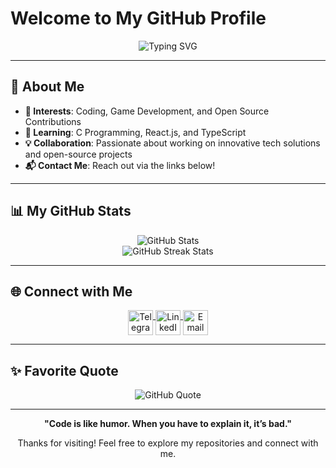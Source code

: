 # Welcome to My GitHub Profile

<p align="center">
  <img src="https://readme-typing-svg.herokuapp.com?color=0DB9F0&size=28&center=true&vCenter=true&width=650&lines=Hi+there!+I’m+Azlan+Ehtasham;Full-Stack+Developer+%7C+Tech+Enthusiast;Open+to+Collaboration+%7C+Lifelong+Learner" alt="Typing SVG">
</p>

---

## 👋 About Me

- **👀 Interests**: Coding, Game Development, and Open Source Contributions
- **🌱 Learning**: C Programming, React.js, and TypeScript
- **💡 Collaboration**: Passionate about working on innovative tech solutions and open-source projects
- **📬 Contact Me**: Reach out via the links below!

---

## 📊 My GitHub Stats

<div align="center">
  <img src="https://github-readme-stats.vercel.app/api?username=AzlanEh&show_icons=true&theme=radical" alt="GitHub Stats">
  <br />
  <img src="https://github-readme-streak-stats.herokuapp.com/?user=AzlanEh&theme=radical" alt="GitHub Streak Stats">
</div>

---

## 🌐 Connect with Me

<div align="center">
  <a href="https://t.me/nabakdev" target="_blank">
    <img align="top" height="40" src="https://img.shields.io/badge/Telegram-1793D1?logo=Telegram&logoColor=FFFFFF" alt="Telegram">
  </a>
  <a href="https://www.linkedin.com/in/azlan-ehtasham/" target="_blank">
    <img align="top" height="40" src="https://img.shields.io/badge/LinkedIn-0077B5?logo=linkedin&logoColor=FFFFFF" alt="LinkedIn">
  </a>
  <a href="mailto:azlan.ehtasham@gmail.com" target="_blank">
    <img align="top" height="40" src="https://img.shields.io/badge/Email-D14836?logo=gmail&logoColor=FFFFFF" alt="Email">
  </a>
</div>

---

## ✨ Favorite Quote

<div align="center">
  <img src="https://quotes-github-readme.vercel.app/api?type=vertical&theme=radical" alt="GitHub Quote">
</div>

---

<p align="center">
  <strong>"Code is like humor. When you have to explain it, it’s bad."</strong>
</p>

<p align="center">Thanks for visiting! Feel free to explore my repositories and connect with me.</p>







<!--- # Hi, I’m @Azlan_Ehtasham

<p align="center">
  <img src="https://readme-typing-svg.herokuapp.com?color=58A6FF&size=28&center=true&vCenter=true&width=600&lines=Welcome+to+my+GitHub+Profile!;Passionate+Developer+%7C+Open+Source+Enthusiast;Empowering+Ideas+Through+Code" alt="Typing SVG">
</p>

---

### About Me

- 👀 **I’m interested in**: Coding, Open Source, and Game Development
- 🌱 **Currently Learning**: C Programming, React.js, and TypeScript
- 💞️ **Looking to Collaborate on**: Open-source projects and innovative tech solutions
- 📫 **How to reach me**: Check the links below!

---

## 🚀 GitHub Stats

<div align="center">
  <img align="center" src="https://github-stats.nabak.dev/api?username=AzlanEh&show_icons=true&hide_rank=false&bg_color=0d1117&text_color=58A6FF&border_color=30363D&title_color=F78166&icon_color=F78166&cache_seconds=14400&line_height=28&custom_title=GitHub+Stats" alt="GitHub Stats" />
  <br />
  <img src="https://github-readme-streak-stats.herokuapp.com/?user=AzlanEh&theme=github-dark-blue&hide_border=true" alt="GitHub Streak Stats" />
</div>

---

## 🌐 Let's Connect

<div align="center">
  <a href="https://t.me/nabakdev" target="_blank">
    <img align="top" height="40" src="https://img.shields.io/badge/Telegram-1793D1?logo=Telegram&logoColor=FFFFFF" alt="Telegram"/>
  </a>
  <a href="https://www.linkedin.com/in/azlan-ehtasham/" target="_blank">
    <img align="top" height="40" src="https://img.shields.io/badge/LinkedIn-0077B5?logo=linkedin&logoColor=FFFFFF" alt="LinkedIn"/>
  </a>
  <a href="mailto:your.email@example.com" target="_blank">
    <img align="top" height="40" src="https://img.shields.io/badge/Email-D14836?logo=gmail&logoColor=FFFFFF" alt="Email"/>
  </a>
</div>

---

<div align="center">
  <img src="https://quotes-github-readme.vercel.app/api?type=vertical&theme=dark" alt="GitHub Readme Quote">
</div>

---

> **"Code is like humor. When you have to explain it, it’s bad."**

<p align="center">Thanks for stopping by! Feel free to explore my repositories and connect with me.</p>
--->






<!---  # Hi, I’m @Azlan_Ehtasham 

<p align="center">
  <img src="https://readme-typing-svg.herokuapp.com?color=F7D700&size=25&center=true&vCenter=true&width=500&lines=Welcome+to+my+GitHub+Profile!;I+am+a+Passionate+Developer;Always+Learning+Something+New" alt="Typing SVG">
</p>

---

- 👀 **I’m interested in**: Coding, Open Source, and Game Development
- 🌱 **I’m currently learning**: C Programming, React.js, and TypeScript
- 💞️ **I’m looking to collaborate on**: Open-source projects and innovative tech solutions
- 📫 **How to reach me**: See below!

---

## 🚀 GitHub Stats

<p align="center">
  <img align="center" src="https://github-stats.nabak.dev/api?username=AzlanEh&show_icons=true&hide_rank=true&bg_color=1e1e2e&text_color=cdd6f4&border_color=313244&title_color=cba6f7&icon_color=f5c2e7&cache_seconds=14400&line_height=28&custom_title=Github%20Stats" alt="GitHub Stats" />
</p>

---

## 🌐 Let's Connect

<p align="center">
  <a href="https://t.me/nabakdev" target="_blank">
    <img align="top" height="30" src="https://img.shields.io/badge/Telegram-1793D1?logo=Telegram&logoColor=FFFFFF" alt="Telegram"/>
  </a>
  <a href="https://www.linkedin.com/in/azlan-ehtasham/" target="_blank">
    <img align="top" height="30" src="https://img.shields.io/badge/LinkedIn-0077B5?logo=linkedin&logoColor=FFFFFF" alt="LinkedIn"/>
  </a>
  <a href="mailto:your.email@example.com" target="_blank">
    <img align="top" height="30" src="https://img.shields.io/badge/Email-D14836?logo=gmail&logoColor=FFFFFF" alt="Email"/>
  </a>
</p>

---

<p align="center">
  <img src="https://quotes-github-readme.vercel.app/api?type=horizontal&theme=dark" alt="GitHub Readme Quote">
</p>

---

> **"Code is like humor. When you have to explain it, it’s bad."**

Thanks for stopping by! Feel free to explore my repositories and connect with me.  --->






<!--- # Hi, I’m @Azlan_Ehtasham 

- 👀 **I’m interested in**: Coding, Open Source, and Game Development
- 🌱 **I’m currently learning**: C Programming, React.js, and TypeScript
- 💞️ **I’m looking to collaborate on**: Open-source projects and innovative tech solutions
- 📫 **How to reach me**: See below!

---

## GitHub Stats

| <img align="center" src="https://github-stats.nabak.dev/api?username=AzlanEh&show_icons=true&hide_rank=true&bg_color=1e1e2e&text_color=cdd6f4&border_color=313244&title_color=cba6f7&icon_color=f5c2e7&cache_seconds=14400&line_height=28&custom_title=Github%20Stats"/> | 
| ----------------------------------------------------------------------------------------------------------------------------------------------------------- |

---

## Let's Connect

<a href="https://t.me/nabakdev" target="_blank"><img align="top" height="24" src="https://img.shields.io/badge/Telegram-1793D1?logo=Telegram&logoColor=FFFFFF" alt="Telegram"/></a>
<a href="https://www.linkedin.com/in/azlan-ehtasham/" target="_blank"><img align="top" height="24" src="https://img.shields.io/badge/LinkedIn-0077B5?logo=linkedin&logoColor=FFFFFF" alt="LinkedIn"/></a>
<a href="mailto:your.email@example.com" target="_blank"><img align="top" height="24" src="https://img.shields.io/badge/Email-D14836?logo=gmail&logoColor=FFFFFF" alt="Email"/></a>

---

> **"Code is like humor. When you have to explain it, it’s bad."**

Thanks for stopping by! Feel free to explore my repositories and connect with me. --->








